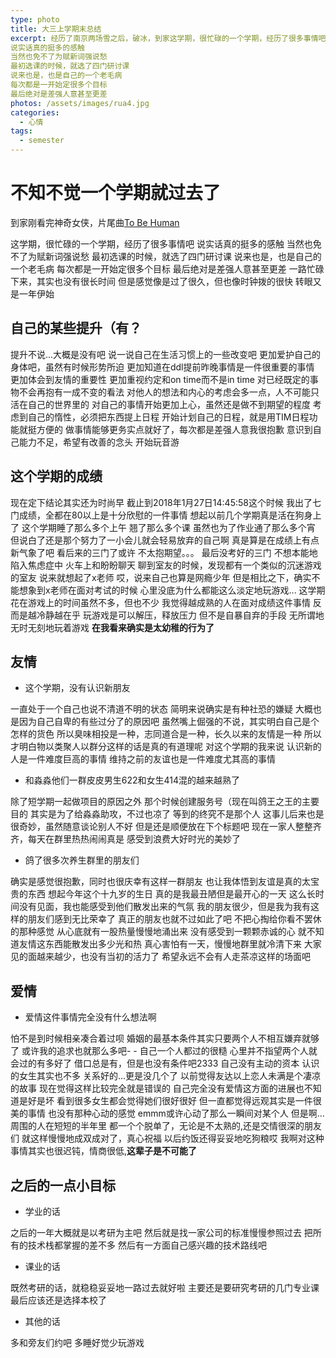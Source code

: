 ```yaml
---
type: photo
title: 大三上学期末总结
excerpt: 经历了南京两场雪之后，破冰，到家这学期，很忙碌的一个学期，经历了很多事情吧
说实话真的挺多的感触
当然也免不了为赋新词强说愁
最初选课的时候，就选了四门研讨课
说来也是，也是自己的一个老毛病
每次都是一开始定很多个目标
最后绝对是差强人意甚至更差
photos: /assets/images/rua4.jpg
categories:
  - 心情
tags:
  - semester
---
```

# 不知不觉一个学期就过去了

到家刚看完神奇女侠，片尾曲[To Be Human](http://music.163.com/#/song?id=480409512&market=baiduqk)

这学期，很忙碌的一个学期，经历了很多事情吧
说实话真的挺多的感触
当然也免不了为赋新词强说愁
最初选课的时候，就选了四门研讨课
说来也是，也是自己的一个老毛病
每次都是一开始定很多个目标
最后绝对是差强人意甚至更差
一路忙碌下来，其实也没有很长时间
但是感觉像是过了很久，但也像时钟拨的很快
转眼又是一年伊始

## 自己的某些提升（有？

提升不说...大概是没有吧
说一说自己在生活习惯上的一些改变吧
更加爱护自己的身体吧，虽然有时候形势所迫
更加知道在ddl提前昨晚事情是一件很重要的事情
更加体会到友情的重要性
更加重视约定和on time而不是in time
对已经既定的事物不会再抱有一成不变的看法
对他人的想法和内心的考虑会多一点，人不可能只活在自己的世界里的
对自己的事情开始更加上心，虽然还是做不到期望的程度
考虑到自己的惰性，必须把东西提上日程
开始计划自己的日程，就是用TIM日程功能就挺方便的
做事情能够更务实点就好了，每次都是差强人意我很抱歉
意识到自己能力不足，希望有改善的念头
开始玩音游


## 这个学期的成绩

现在定下结论其实还为时尚早
截止到2018年1月27日14:45:58这个时候
我出了七门成绩，全都在80以上是十分欣慰的一件事情
想起以前几个学期真是活在狗身上了
这个学期睡了那么多个上午
翘了那么多个课
虽然也为了作业通了那么多个宵
但说白了还是那个努力了一小会儿就会轻易放弃的自己啊
真是算是在成绩上有点新气象了吧
看后来的三门了或许
不太抱期望。。。
最后没考好的三门
不想本能地陷入焦虑症中
火车上和盼盼聊天
聊到室友的时候，发现都有一个类似的沉迷游戏的室友
说来就想起了x老师
哎，说来自己也算是网瘾少年
但是相比之下，确实不能想象到x老师在面对考试的时候
心里没底为什么都能这么淡定地玩游戏...
这学期花在游戏上的时间虽然不多，但也不少
我觉得越成熟的人在面对成绩这件事情
反而是越冷静越在乎 
玩游戏是可以解压，释放压力
但不是自暴自弃的手段
无所谓地无时无刻地玩着游戏
**在我看来确实是太幼稚的行为了**


## 友情

* 这个学期，没有认识新朋友

一直处于一个自己也说不清道不明的状态
简明来说确实是有种社恐的嫌疑
大概也是因为自己自卑的有些过分了的原因吧
虽然嘴上倔强的不说，其实明白自己是个怎样的货色
所以臭味相投是一种，志同道合是一种，长久以来的友情是一种
所以才明白物以类聚人以群分这样的话是真的有道理呢
对这个学期的我来说
认识新的人是一件难度巨高的事情
维持之前的友谊也是一件难度尤其高的事情

* 和淼淼他们一群皮皮男生622和女生414混的越来越熟了

除了短学期一起做项目的原因之外
那个时候创建服务号（现在叫鸽王之王的主要目的
其实是为了给淼淼助攻，不过也凉了
等到的终究不是那个人
这事儿后来也是很奇妙，虽然随意谈论别人不好
但是还是顺便放在下个标题吧
现在一家人整整齐齐，每天在群里热热闹闹真是
感受到浪费大好时光的美妙了

* 鸽了很多次养生群里的朋友们

确实是感觉很抱歉，同时也很庆幸有这样一群朋友
也让我体悟到友谊是真的太宝贵的东西
想起今年这个十九岁的生日
真的是我最丑陋但是最开心的一天
这么长时间没有见面，我也能感受到他们散发出来的气氛
我的朋友很少，但是我为我有这样的朋友们感到无比荣幸了
真正的朋友也就不过如此了吧
不把心掏给你看不罢休的那种感觉
从心底就有一股热量慢慢地涌出来
没有感受到一颗颗赤诚的心
就不知道友情这东西能散发出多少光和热
真心害怕有一天，慢慢地群里就冷清下来
大家见的面越来越少，也没有当初的活力了
希望永远不会有人走茶凉这样的场面吧

## 爱情

* 爱情这件事情完全没有什么想法啊

怕不是到时候相亲凑合着过呗
婚姻的最基本条件其实只要两个人不相互嫌弃就够了
或许我的追求也就那么多吧- -
自己一个人都过的很糙
心里并不指望两个人就会过的有多好了
借口总是有，但是也没有条件吧2333
自己没有主动的资本
认识的女生其实也不多
关系好的...更是没几个了
以前觉得友达以上恋人未满是个凄凉的故事
现在觉得这样比较完全就是错误的
自己完全没有爱情这方面的进展也不知道是好是坏
看到很多女生都会觉得她们很好很好
但一直都觉得远观其实是一件很美的事情
也没有那种心动的感觉
emmm或许心动了那么一瞬间对某个人
但是啊...周围的人在短短的半年里
都一个个脱单了，无论是不太熟的,还是交情很深的朋友们
就这样慢慢地成双成对了，真心祝福
以后约饭还得妥妥地吃狗粮哎
我啊对这种事情其实也很迟钝，情商很低,**这辈子是不可能了**

## 之后的一点小目标

* 学业的话

之后的一年大概就是以考研为主吧
然后就是找一家公司的标准慢慢参照过去
把所有的技术栈都掌握的差不多
然后有一方面自己感兴趣的技术路线吧

* 课业的话

既然考研的话，就稳稳妥妥地一路过去就好啦
主要还是要研究考研的几门专业课
最后应该还是选择本校了

* 其他的话

多和旁友们约吧
多睡好觉少玩游戏
